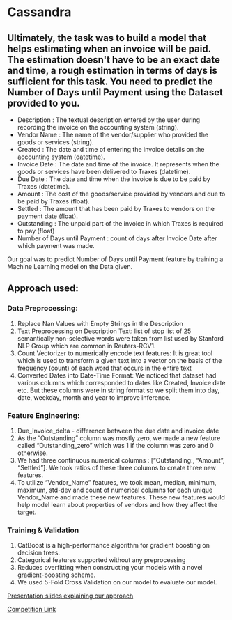 # Cassandra

## Ultimately, the task was to build a model that helps estimating when an invoice will be paid. The estimation doesn't have to be an exact date and time, a rough estimation in terms of days is sufficient for this task. You need to predict the Number of Days until Payment using the Dataset provided to you.

- Description : The textual description entered by the user during recording the invoice on the accounting system (string).
- Vendor Name : The name of the vendor/supplier who provided the goods or services (string).
- Created : The date and time of entering the invoice details on the accounting system (datetime).
- Invoice Date : The date and time of the invoice. It represents when the goods or services have been delivered to Traxes (datetime).
- Due Date : The date and time when the invoice is due to be paid by Traxes (datetime).
- Amount : The cost of the goods/service provided by vendors and due to be paid by Traxes (float).
- Settled : The amount that has been paid by Traxes to vendors on the payment date (float).
- Outstanding : The unpaid part of the invoice in which Traxes is required to pay (float)
- Number of Days until Payment : count of days after Invoice Date after which payment was made.

Our goal was to predict Number of Days until Payment feature by training a Machine Learning model on the Data given.

## Approach used:
### Data Preprocessing:
1. Replace Nan Values with Empty Strings in the Description
2. Text Preprocessing on Description Text: list of stop list of 25 semantically non-selective words were taken from list used by Stanford NLP Group which are common in Reuters-RCV1.
3. Count Vectorizer to numerically encode text features: It is great tool which is used to transform a given text into a vector on the basis of the frequency (count) of each word that occurs in the entire text
4. Converted Dates into Date-Time Format: We noticed that dataset had various columns which corresponded to dates like Created, Invoice date etc. But these columns were in string format so we split them into day, date, weekday, month and year to improve inference.

### Feature Engineering:
1. Due_Invoice_delta - difference between the due date and invoice date
2. As the “Outstanding” column was mostly zero, we made a new feature called “Outstanding_zero” which was 1 if the column was zero and 0 otherwise.
3. We had three continuous numerical columns : [“Outstanding:, “Amount”, “Settled”]. We took ratios of these three columns to create three new features.
4. To utilize “Vendor_Name” features, we took mean, median, minimum, maximum, std-dev and count of numerical columns for each unique Vendor_Name and made these new features. These new features would help model learn about properties of vendors and how they affect the target.

### Training & Validation
1. CatBoost is a high-performance algorithm for gradient boosting on decision trees.
2. Categorical features supported without any preprocessing
3. Reduces overfitting when constructing your models with a novel gradient-boosting scheme.
4. We used 5-Fold Cross Validation on our model to evaluate our model.

[Presentation slides explaining our approach](https://www.canva.com/design/DAE9kvzlI1c/FKcPR9OgjUXJzkgQlmdnLg/view?utm_content=DAE9kvzlI1c&utm_campaign=designshare&utm_medium=link2&utm_source=sharebutton)

[Competition Link](https://www.kaggle.com/competitions/cassandra-udyam-2022/leaderboard)
